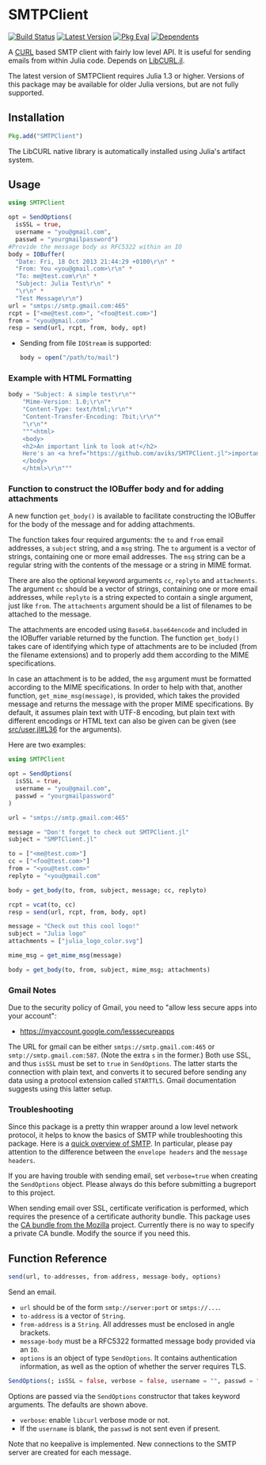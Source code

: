 # SMTPClient

[![Build Status](https://travis-ci.org/aviks/SMTPClient.jl.svg?branch=master)](https://travis-ci.org/aviks/SMTPClient.jl)
[![Latest Version](https://juliahub.com/docs/SMTPClient/version.svg)](https://juliahub.com/ui/Packages/SMTPClient/Bx8Fn/)
[![Pkg Eval](https://juliahub.com/docs/SMTPClient/pkgeval.svg)](https://juliahub.com/ui/Packages/SMTPClient/Bx8Fn/)
[![Dependents](https://juliahub.com/docs/SMTPClient/deps.svg)](https://juliahub.com/ui/Packages/SMTPClient/Bx8Fn/?t=2)

A [CURL](curl.haxx.se) based SMTP client with fairly low level API.
It is useful for sending emails from within Julia code.
Depends on [LibCURL.jl](https://github.com/JuliaWeb/LibCURL.jl/).

The latest version of SMTPClient requires Julia 1.3 or higher. Versions of this package may be
available for older Julia versions, but are not fully supported.

## Installation

```julia
Pkg.add("SMTPClient")
```

The LibCURL native library is automatically installed using Julia's artifact system.

## Usage

```julia
using SMTPClient

opt = SendOptions(
  isSSL = true,
  username = "you@gmail.com",
  passwd = "yourgmailpassword")
#Provide the message body as RFC5322 within an IO
body = IOBuffer(
  "Date: Fri, 18 Oct 2013 21:44:29 +0100\r\n" *
  "From: You <you@gmail.com>\r\n" *
  "To: me@test.com\r\n" *
  "Subject: Julia Test\r\n" *
  "\r\n" *
  "Test Message\r\n")
url = "smtps://smtp.gmail.com:465"
rcpt = ["<me@test.com>", "<foo@test.com>"]
from = "<you@gmail.com>"
resp = send(url, rcpt, from, body, opt)
```

- Sending from file `IOStream` is supported:

  ```julia
  body = open("/path/to/mail")
  ```

### Example with HTML Formatting

```julia
body = "Subject: A simple test\r\n"*
    "Mime-Version: 1.0;\r\n"*
    "Content-Type: text/html;\r\n"*
    "Content-Transfer-Encoding: 7bit;\r\n"*
    "\r\n"*
    """<html>
    <body>
    <h2>An important link to look at!</h2>
    Here's an <a href="https://github.com/aviks/SMTPClient.jl">important link</a>
    </body>
    </html>\r\n"""
```

### Function to construct the IOBuffer body and for adding attachments

A new function `get_body()` is available to facilitate constructing the IOBuffer for the body of the message and for adding attachments.

The function takes four required arguments: the `to` and `from` email addresses, a `subject` string, and a `msg` string. The `to` argument is a vector of strings, containing one or more email addresses. The `msg` string can be a regular string with the contents of the message or a string in MIME format.

There are also the optional keyword arguments `cc`, `replyto` and `attachments`. The argument `cc` should be a vector of strings, containing one or more email addresses, while `replyto` is a string expected to contain a single argument, just like `from`. The `attachments` argument should be a list of filenames to be attached to the message.

The attachments are encoded using `Base64.base64encode` and included in the IOBuffer variable returned by the function. The function `get_body()` takes care of identifying which type of attachments are to be included (from the filename extensions) and to properly add them according to the MIME specifications.

In case an attachment is to be added, the `msg` argument must be formatted according to the MIME specifications. In order to help with that, another function, `get_mime_msg(message)`, is provided, which takes the provided message and returns the message with the proper MIME specifications. By default, it assumes plain text with UTF-8 encoding, but plain text with different encodings or HTML text can also be given can be given (see [src/user.jl#L36](src/user.jl#L35) for the arguments).

Here are two examples:

```julia
using SMTPClient

opt = SendOptions(
  isSSL = true,
  username = "you@gmail.com",
  passwd = "yourgmailpassword"
)

url = "smtps://smtp.gmail.com:465"

message = "Don't forget to check out SMTPClient.jl"
subject = "SMPTClient.jl"

to = ["<me@test.com>"]
cc = ["<foo@test.com>"]
from = "<you@test.com>"
replyto = "<you@gmail.com"

body = get_body(to, from, subject, message; cc, replyto)

rcpt = vcat(to, cc)
resp = send(url, rcpt, from, body, opt)
```

```julia
message = "Check out this cool logo!"
subject = "Julia logo"
attachments = ["julia_logo_color.svg"]

mime_msg = get_mime_msg(message)

body = get_body(to, from, subject, mime_msg; attachments)
```

### Gmail Notes

Due to the security policy of Gmail,
you need to "allow less secure apps into your account":

- <https://myaccount.google.com/lesssecureapps>

The URL for gmail can be either `smtps://smtp.gmail.com:465` or `smtp://smtp.gmail.com:587`.
(Note the extra `s` in the former.)
Both use SSL, and thus `isSSL` must be set to `true` in `SendOptions`. The latter starts
the connection with plain text, and converts it to secured before sending any data using a
protocol extension called `STARTTLS`. Gmail documentation suggests using this latter setup.

### Troubleshooting

Since this package is a pretty thin wrapper around a low level network protocol, it helps
to know the basics of SMTP while troubleshooting this package. Here is a [quick overview of SMTP](https://utcc.utoronto.ca/usg/technotes/smtp-intro.html). In particular, please pay attention to the difference
between the `envelope headers` and the `message headers`.

If you are having trouble with sending email, set `verbose=true` when creating the `SendOptions` object.
Please always do this before submitting a bugreport to this project.

When sending email over SSL, certificate verification is performed, which requires the presence of a
certificate authority bundle. This package uses the [CA bundle from the Mozilla](https://curl.haxx.se/docs/caextract.html) project. Currently there is no way to specify a private CA bundle. Modify the source if you need this.  

## Function Reference

```julia
send(url, to-addresses, from-address, message-body, options)
```

Send an email.

* `url` should be of the form `smtp://server:port` or `smtps://...`.
* `to-address` is a vector of `String`.
* `from-address` is a `String`. All addresses must be enclosed in angle brackets.
* `message-body` must be a RFC5322 formatted message body provided via an `IO`.
* `options` is an object of type `SendOptions`. It contains authentication information, as well as the option of whether the server requires TLS.

```julia
SendOptions(; isSSL = false, verbose = false, username = "", passwd = "")
```

Options are passed via the `SendOptions` constructor that takes keyword arguments.
The defaults are shown above.

- `verbose`: enable `libcurl` verbose mode or not.
- If the `username` is blank, the `passwd` is not sent even if present.

Note that no keepalive is implemented.
New connections to the SMTP server are created for each message.
